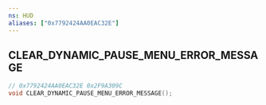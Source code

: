 ```yaml
---
ns: HUD
aliases: ["0x7792424AA0EAC32E"]
---
```

## CLEAR_DYNAMIC_PAUSE_MENU_ERROR_MESSAGE

```c
// 0x7792424AA0EAC32E 0x2F9A309C
void CLEAR_DYNAMIC_PAUSE_MENU_ERROR_MESSAGE();
```


